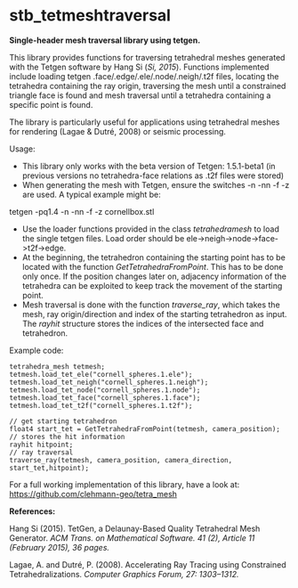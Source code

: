 # stb_tetmeshtraversal  

**Single-header mesh traversal library using tetgen.**
  
    
This library provides functions for traversing tetrahedral meshes generated with the Tetgen software by Hang Si (_Si, 2015_). Functions implemented include loading tetgen .face/.edge/.ele/.node/.neigh/.t2f files, locating the tetrahedra containing the ray origin, traversing the mesh until a constrained triangle face is found and mesh traversal until a tetrahedra containing a specific point is found.     

The library is particularly useful for applications using tetrahedral  meshes for rendering (Lagae & Dutré, 2008) or seismic processing.  

Usage:

- This library only works with the beta version of Tetgen: 1.5.1-beta1 (in previous versions no tetrahedra-face relations as .t2f files were stored)
- When generating the mesh with Tetgen, ensure the switches -n -nn -f -z are used. A typical example might be: 

tetgen -pq1.4 -n -nn -f -z cornellbox.stl 

- Use the loader functions provided in the class _tetrahedramesh_ to load the single tetgen files. Load order should be ele->neigh->node->face->t2f->edge.
- At the beginning, the tetrahedron containing the starting point has to be located with the function _GetTetrahedraFromPoint_. This has to be done only once. If the position changes later on, adjacency information of the tetrahedra can be exploited to keep track the movement of the starting point. 
- Mesh traversal is done with the function _traverse_ray_, which takes the mesh, ray origin/direction and index of the starting tetrahedron as input. The _rayhit_ structure stores the indices of the intersected face and tetrahedron. 

Example code:
	
	tetrahedra_mesh tetmesh;
	tetmesh.load_tet_ele("cornell_spheres.1.ele");
	tetmesh.load_tet_neigh("cornell_spheres.1.neigh");
	tetmesh.load_tet_node("cornell_spheres.1.node");
	tetmesh.load_tet_face("cornell_spheres.1.face");
	tetmesh.load_tet_t2f("cornell_spheres.1.t2f");
    
    // get starting tetrahedron
    float4 start_tet = GetTetrahedraFromPoint(tetmesh, camera_position);
    // stores the hit information
    rayhit hitpoint;
  	// ray traversal
    traverse_ray(tetmesh, camera_position, camera_direction, 						 	start_tet,hitpoint);
    

For a full working implementation of this library, have a look at: https://github.com/clehmann-geo/tetra_mesh
      
**References:**
        
Hang Si (2015). TetGen, a Delaunay-Based Quality Tetrahedral Mesh Generator. _ACM Trans. on Mathematical Software. 41 (2), Article 11 (February 2015), 36 pages._
        
Lagae, A. and Dutré, P. (2008). Accelerating Ray Tracing using Constrained Tetrahedralizations. _Computer Graphics Forum, 27: 1303–1312._
